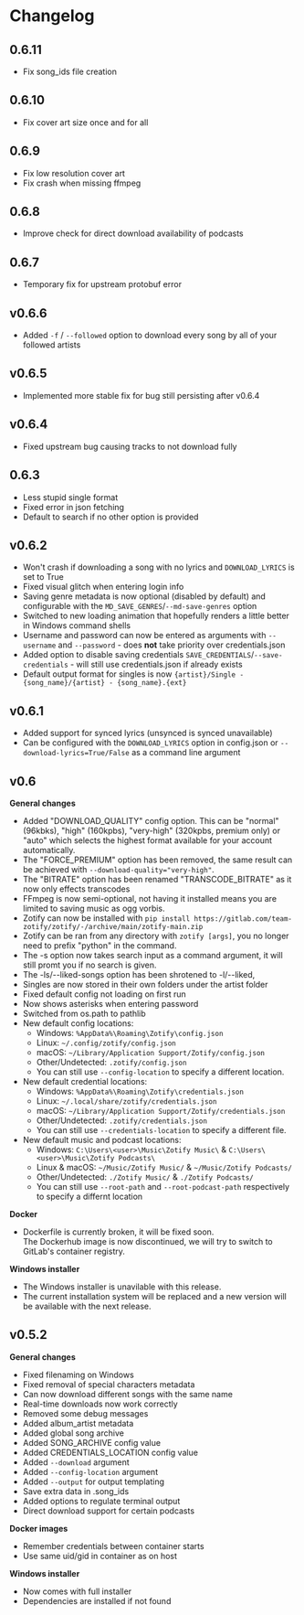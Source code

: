 # Changelog

## 0.6.11
- Fix song_ids file creation

## 0.6.10
- Fix cover art size once and for all

## 0.6.9
- Fix low resolution cover art
- Fix crash when missing ffmpeg

## 0.6.8
- Improve check for direct download availability of podcasts

## 0.6.7
- Temporary fix for upstream protobuf error

## v0.6.6
- Added `-f` / `--followed` option to download every song by all of your followed artists

## v0.6.5
- Implemented more stable fix for bug still persisting after v0.6.4

## v0.6.4
- Fixed upstream bug causing tracks to not download fully

## 0.6.3
- Less stupid single format
- Fixed error in json fetching
- Default to search if no other option is provided

## v0.6.2
- Won't crash if downloading a song with no lyrics and `DOWNLOAD_LYRICS` is set to True
- Fixed visual glitch when entering login info
- Saving genre metadata is now optional (disabled by default) and configurable with the `MD_SAVE_GENRES`/`--md-save-genres` option
- Switched to new loading animation that hopefully renders a little better in Windows command shells
- Username and password can now be entered as arguments with `--username` and `--password` - does **not** take priority over credentials.json
- Added option to disable saving credentials `SAVE_CREDENTIALS`/`--save-credentials` - will still use credentials.json if already exists
- Default output format for singles is now `{artist}/Single - {song_name}/{artist} - {song_name}.{ext}`

## v0.6.1
- Added support for synced lyrics (unsynced is synced unavailable)
- Can be configured with the `DOWNLOAD_LYRICS` option in config.json or `--download-lyrics=True/False` as a command line argument

## v0.6
**General changes**
- Added "DOWNLOAD_QUALITY" config option. This can be "normal" (96kbks), "high" (160kpbs), "very-high" (320kpbs, premium only) or "auto" which selects the highest format available for your account automatically.
- The "FORCE_PREMIUM" option has been removed, the same result can be achieved with `--download-quality="very-high"`.
- The "BITRATE" option has been renamed "TRANSCODE_BITRATE" as it now only effects transcodes
- FFmpeg is now semi-optional, not having it installed means you are limited to saving music as ogg vorbis.
- Zotify can now be installed with `pip install https://gitlab.com/team-zotify/zotify/-/archive/main/zotify-main.zip`
- Zotify can be ran from any directory with `zotify [args]`, you no longer need to prefix "python" in the command.
- The -s option now takes search input as a command argument, it will still promt you if no search is given.
- The -ls/--liked-songs option has been shrotened to -l/--liked,
- Singles are now stored in their own folders under the artist folder
- Fixed default config not loading on first run
- Now shows asterisks when entering password
- Switched from os.path to pathlib
- New default config locations:
  - Windows: `%AppData%\Roaming\Zotify\config.json`
  - Linux: `~/.config/zotify/config.json`
  - macOS: `~/Library/Application Support/Zotify/config.json`
  - Other/Undetected: `.zotify/config.json` 
  - You can still use `--config-location` to specify a different location.
- New default credential locations:
  - Windows: `%AppData%\Roaming\Zotify\credentials.json`
  - Linux: `~/.local/share/zotify/credentials.json`
  - macOS: `~/Library/Application Support/Zotify/credentials.json`
  - Other/Undetected: `.zotify/credentials.json` 
  - You can still use `--credentials-location` to specify a different file.
- New default music and podcast locations:
  - Windows: `C:\Users\<user>\Music\Zotify Music\` & `C:\Users\<user>\Music\Zotify Podcasts\`
  - Linux & macOS: `~/Music/Zotify Music/` & `~/Music/Zotify Podcasts/`
  - Other/Undetected: `./Zotify Music/` & `./Zotify Podcasts/`
  - You can still use `--root-path` and `--root-podcast-path` respectively to specify a differnt location

**Docker**
- Dockerfile is currently broken, it will be fixed soon. \
The Dockerhub image is now discontinued, we will try to switch to GitLab's container registry.

**Windows installer**
- The Windows installer is unavilable with this release.
- The current installation system will be replaced and a new version will be available with the next release.

## v0.5.2
**General changes**
- Fixed filenaming on Windows
- Fixed removal of special characters metadata
- Can now download different songs with the same name
- Real-time downloads now work correctly
- Removed some debug messages
- Added album_artist metadata
- Added global song archive
- Added SONG_ARCHIVE config value
- Added CREDENTIALS_LOCATION config value
- Added `--download` argument
- Added `--config-location` argument
- Added `--output` for output templating
- Save extra data in .song_ids
- Added options to regulate terminal output
- Direct download support for certain podcasts  
  
**Docker images**
- Remember credentials between container starts
- Use same uid/gid in container as on host  
  
**Windows installer**
- Now comes with full installer
- Dependencies are installed if not found
